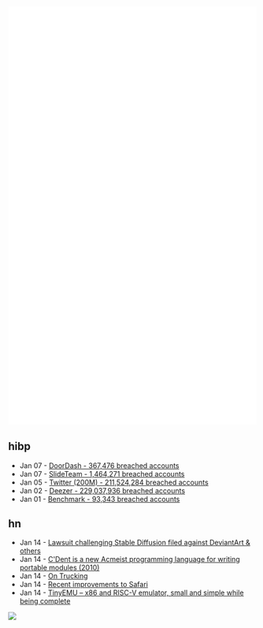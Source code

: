![Metrics](https://raw.githubusercontent.com/phixion/phixion/master/metrics.svg)

## hibp

<!--
for https://github.com/phixion/phixion/blob/main/.github/workflows/feeds.yml
-->
<!--START_SECTION:haveibeenpwnd-->
- Jan 07 - [DoorDash - 367,476 breached accounts](https://haveibeenpwned.com/PwnedWebsites#DoorDash)
- Jan 07 - [SlideTeam - 1,464,271 breached accounts](https://haveibeenpwned.com/PwnedWebsites#SlideTeam)
- Jan 05 - [Twitter (200M) - 211,524,284 breached accounts](https://haveibeenpwned.com/PwnedWebsites#Twitter200M)
- Jan 02 - [Deezer - 229,037,936 breached accounts](https://haveibeenpwned.com/PwnedWebsites#Deezer)
- Jan 01 - [Benchmark - 93,343 breached accounts](https://haveibeenpwned.com/PwnedWebsites#Benchmark)
<!--END_SECTION:haveibeenpwnd-->

## hn

<!--
for https://github.com/phixion/phixion/blob/main/.github/workflows/feeds.yml
-->
<!--START_SECTION:hn-->
- Jan 14 - [Lawsuit challenging Stable Diffusion filed against DeviantArt & others](https://stablediffusionlitigation.com/)
- Jan 14 - [C'Dent is a new Acmeist programming language for writing portable modules (2010)](http://cdent.org/)
- Jan 14 - [On Trucking](https://snowingpine.com/2023/01/05/on-trucking)
- Jan 14 - [Recent improvements to Safari](https://www.magiclasso.co/insights/triumph-of-safari/)
- Jan 14 - [TinyEMU – x86 and RISC-V emulator, small and simple while being complete](https://bellard.org/tinyemu/)
<!--END_SECTION:hn-->

<!--
for https://yhype.me
-->
![](https://hit.yhype.me/github/profile?user_id=13013670)
